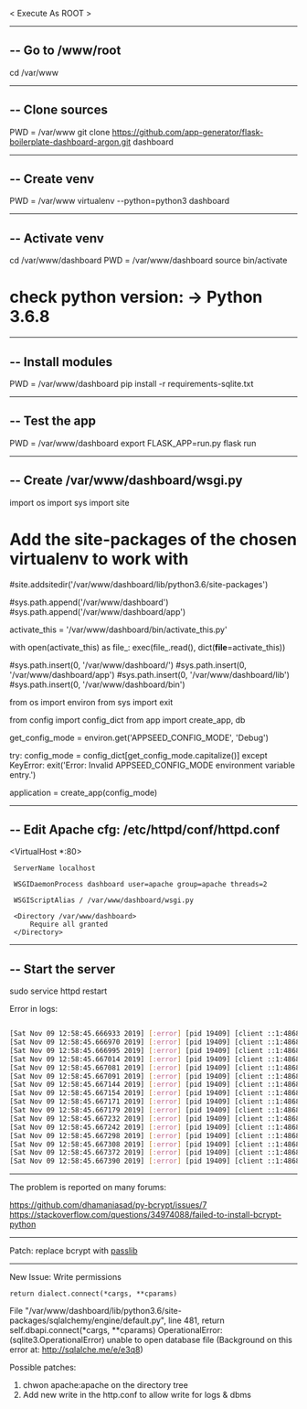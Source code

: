 
< Execute As ROOT >

-----------------------------------------------------------------------------------------
-- Go to /www/root
-----------------------------------------------------------------------------------------

cd /var/www

-----------------------------------------------------------------------------------------
-- Clone sources
-----------------------------------------------------------------------------------------

PWD = /var/www
git clone https://github.com/app-generator/flask-boilerplate-dashboard-argon.git dashboard

-----------------------------------------------------------------------------------------
-- Create venv
-----------------------------------------------------------------------------------------

PWD = /var/www
virtualenv --python=python3 dashboard

-----------------------------------------------------------------------------------------
-- Activate venv
-----------------------------------------------------------------------------------------

cd /var/www/dashboard
PWD = /var/www/dashboard
source bin/activate
# check python version: -> Python 3.6.8

-----------------------------------------------------------------------------------------
-- Install modules
-----------------------------------------------------------------------------------------

PWD = /var/www/dashboard
pip install -r requirements-sqlite.txt

-----------------------------------------------------------------------------------------
-- Test the app
-----------------------------------------------------------------------------------------

PWD = /var/www/dashboard
export FLASK_APP=run.py
flask run

-----------------------------------------------------------------------------------------
-- Create /var/www/dashboard/wsgi.py 
-----------------------------------------------------------------------------------------

import os
import sys
import site

# Add the site-packages of the chosen virtualenv to work with
#site.addsitedir('/var/www/dashboard/lib/python3.6/site-packages')

#sys.path.append('/var/www/dashboard')
#sys.path.append('/var/www/dashboard/app')

activate_this = '/var/www/dashboard/bin/activate_this.py'

with open(activate_this) as file_:
       exec(file_.read(), dict(__file__=activate_this))

#sys.path.insert(0, '/var/www/dashboard/')
#sys.path.insert(0, '/var/www/dashboard/app')
#sys.path.insert(0, '/var/www/dashboard/lib')
#sys.path.insert(0, '/var/www/dashboard/bin')

from os import environ
from sys import exit

from config import config_dict
from app import create_app, db

get_config_mode = environ.get('APPSEED_CONFIG_MODE', 'Debug')

try:
    config_mode = config_dict[get_config_mode.capitalize()]
except KeyError:
    exit('Error: Invalid APPSEED_CONFIG_MODE environment variable entry.')

application = create_app(config_mode)

-----------------------------------------------------------------------------------------
-- Edit Apache cfg: /etc/httpd/conf/httpd.conf  
-----------------------------------------------------------------------------------------

<VirtualHost *:80>

     ServerName localhost

     WSGIDaemonProcess dashboard user=apache group=apache threads=2

     WSGIScriptAlias / /var/www/dashboard/wsgi.py

     <Directory /var/www/dashboard>
         Require all granted
     </Directory>

 </VirtualHost>

-----------------------------------------------------------------------------------------
-- Start the server  
-----------------------------------------------------------------------------------------

sudo service httpd restart

Error in logs:

```bash

[Sat Nov 09 12:58:45.666933 2019] [:error] [pid 19409] [client ::1:48684] mod_wsgi (pid=19409): Target WSGI script '/var/www/dashboard/wsgi.py' cannot be loaded as Python module.
[Sat Nov 09 12:58:45.666970 2019] [:error] [pid 19409] [client ::1:48684] mod_wsgi (pid=19409): Exception occurred processing WSGI script '/var/www/dashboard/wsgi.py'.
[Sat Nov 09 12:58:45.666995 2019] [:error] [pid 19409] [client ::1:48684] Traceback (most recent call last):
[Sat Nov 09 12:58:45.667014 2019] [:error] [pid 19409] [client ::1:48684]   File "/var/www/dashboard/wsgi.py", line 32, in <module>
[Sat Nov 09 12:58:45.667081 2019] [:error] [pid 19409] [client ::1:48684]     application = create_app(config_mode)
[Sat Nov 09 12:58:45.667091 2019] [:error] [pid 19409] [client ::1:48684]   File "/var/www/dashboard/app/__init__.py", line 77, in create_app
[Sat Nov 09 12:58:45.667144 2019] [:error] [pid 19409] [client ::1:48684]     register_blueprints(app)
[Sat Nov 09 12:58:45.667154 2019] [:error] [pid 19409] [client ::1:48684]   File "/var/www/dashboard/app/__init__.py", line 24, in register_blueprints
[Sat Nov 09 12:58:45.667171 2019] [:error] [pid 19409] [client ::1:48684]     module = import_module('app.{}.routes'.format(module_name))
[Sat Nov 09 12:58:45.667179 2019] [:error] [pid 19409] [client ::1:48684]   File "/usr/lib64/python2.7/importlib/__init__.py", line 37, in import_module
[Sat Nov 09 12:58:45.667232 2019] [:error] [pid 19409] [client ::1:48684]     __import__(name)
[Sat Nov 09 12:58:45.667242 2019] [:error] [pid 19409] [client ::1:48684]   File "/var/www/dashboard/app/base/routes.py", line 8, in <module>
[Sat Nov 09 12:58:45.667298 2019] [:error] [pid 19409] [client ::1:48684]     from bcrypt import checkpw
[Sat Nov 09 12:58:45.667308 2019] [:error] [pid 19409] [client ::1:48684]   File "/var/www/dashboard/lib/python3.6/site-packages/bcrypt/__init__.py", line 25, in <module>
[Sat Nov 09 12:58:45.667372 2019] [:error] [pid 19409] [client ::1:48684]     from . import _bcrypt
[Sat Nov 09 12:58:45.667390 2019] [:error] [pid 19409] [client ::1:48684] ImportError: cannot import name _bcrypt
```

-----------------------------------------------
The problem is reported on many forums:

https://github.com/dhamaniasad/py-bcrypt/issues/7
https://stackoverflow.com/questions/34974088/failed-to-install-bcrypt-python

-----------------------------------------------
Patch: replace bcrypt with [passlib](https://passlib.readthedocs.io/en/stable/lib/passlib.hash.bcrypt.html)


-----------------------------------------------
New Issue: Write permissions

    return dialect.connect(*cargs, **cparams)
  File "/var/www/dashboard/lib/python3.6/site-packages/sqlalchemy/engine/default.py", line 481,
    return self.dbapi.connect(*cargs, **cparams)
OperationalError: (sqlite3.OperationalError) unable to open database file
(Background on this error at: http://sqlalche.me/e/e3q8)

Possible patches: 
1. chwon apache:apache on the directory tree 
2. Add new write in the http.conf to allow write for logs & dbms 
 
